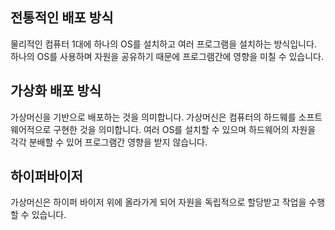 ## 전통적인 배포 방식
물리적인 컴퓨터 1대에 하나의 OS를 설치하고 여러 프로그램을 설치하는 방식입니다. 하나의 OS를 사용하며 자원을 공유하기 때문에 프로그램간에 영향을 미칠 수 있습니다. 

## 가상화 배포 방식
가상머신을 기반으로 배포하는 것을 의미합니다. 가상머신은 컴퓨터의 하드웨를 소프트웨어적으로 구현한 것을 의미합니다. 여러 OS를 설치할 수 있으며 하드웨어의 자원을 각각 분배할 수 있어 프로그램간 영향을 받지 않습니다. 

## 하이퍼바이저
가상머신은 하이퍼 바이저 위에 올라가게 되어 자원을 독립적으로 할당받고 작업을 수행할 수 있습니다. 
